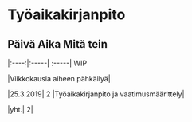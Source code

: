 # Työaikakirjanpito
## Päivä		Aika	Mitä tein
|:----:|:-----| :-----| WIP

|Viikkokausia aiheen pähkäilyä|

|25.3.2019|	2		|Työaikakirjanpito ja vaatimusmäärittely|




|yht.|		2|
